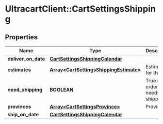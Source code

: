 # UltracartClient::CartSettingsShipping

## Properties
Name | Type | Description | Notes
------------ | ------------- | ------------- | -------------
**deliver_on_date** | [**CartSettingsShippingCalendar**](CartSettingsShippingCalendar.md) |  | [optional] 
**estimates** | [**Array&lt;CartSettingsShippingEstimate&gt;**](CartSettingsShippingEstimate.md) | Estimates for this cart | [optional] 
**need_shipping** | **BOOLEAN** | True if this order needs shipping | [optional] 
**provinces** | [**Array&lt;CartSettingsProvince&gt;**](CartSettingsProvince.md) | Provinces | [optional] 
**ship_on_date** | [**CartSettingsShippingCalendar**](CartSettingsShippingCalendar.md) |  | [optional] 


